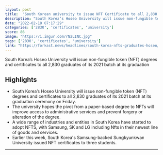 ```yaml
---
layout: post
title:  "South Korean university to issue NFT Certificate to all 2,830 graduates"
description: "South Korea’s Hoseo University will issue non-fungible token (NFT) degrees and certificates to all 2,830 graduates of its 2021 batch at its graduation"
date: "2022-02-18 07:17:29"
categories: ['2830', 'certificates', 'university']
score: 86
image: "https://i.imgur.com/rNzLINC.jpg"
tags: ['2830', 'certificates', 'university']
link: "https://forkast.news/headlines/south-korea-nfts-graduates-hoseo/"
---
```


South Korea’s Hoseo University will issue non-fungible token (NFT) degrees and certificates to all 2,830 graduates of its 2021 batch at its graduation

## Highlights

- South Korea’s Hoseo University will issue non-fungible token (NFT) degrees and certificates to all 2,830 graduates of its 2021 batch at its graduation ceremony on Friday.
- The university hopes the pivot from a paper-based degree to NFTs will improve access to administrative services and prevent forgery or alteration of the degree.
- A wide range of industries and entities in South Korea have started to adopt NFTS, with Samsung, SK and LG including Nfts in their newest line of goods and services.
- Earlier this week, South Korea's Samsung-backed Sungkyunkwan University issued NFT certificates to three students.

---

